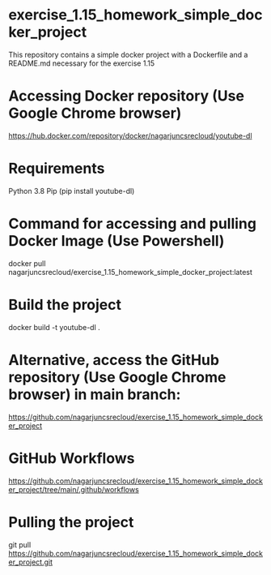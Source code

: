 # exercise_1.15_homework_simple_docker_project

This repository contains a simple docker project with a Dockerfile and a README.md necessary for the exercise 1.15

# Accessing Docker repository (Use Google Chrome browser)

https://hub.docker.com/repository/docker/nagarjuncsrecloud/youtube-dl

# Requirements
Python 3.8
Pip (pip install youtube-dl)

# Command for accessing and pulling Docker Image (Use Powershell)

docker pull nagarjuncsrecloud/exercise_1.15_homework_simple_docker_project:latest

# Build the project

docker build -t youtube-dl .

# Alternative, access the GitHub repository (Use Google Chrome browser) in main branch:

https://github.com/nagarjuncsrecloud/exercise_1.15_homework_simple_docker_project

# GitHub Workflows

https://github.com/nagarjuncsrecloud/exercise_1.15_homework_simple_docker_project/tree/main/.github/workflows

# Pulling the project

git pull https://github.com/nagarjuncsrecloud/exercise_1.15_homework_simple_docker_project.git

